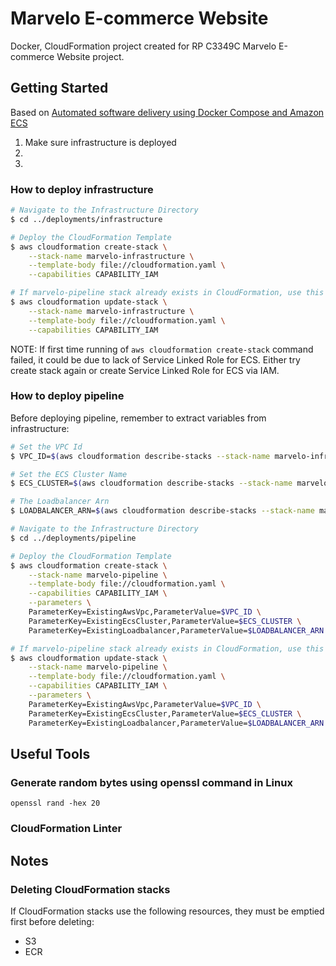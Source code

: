 # Marvelo E-commerce Website

Docker, CloudFormation project created for RP C3349C Marvelo E-commerce Website project.

## Getting Started

Based on [Automated software delivery using Docker Compose and Amazon ECS](https://aws.amazon.com/blogs/containers/automated-software-delivery-using-docker-compose-and-amazon-ecs/)

1. Make sure infrastructure is deployed
2. 
3. 

### How to deploy infrastructure

```bash
# Navigate to the Infrastructure Directory
$ cd ../deployments/infrastructure

# Deploy the CloudFormation Template
$ aws cloudformation create-stack \
    --stack-name marvelo-infrastructure \
    --template-body file://cloudformation.yaml \
    --capabilities CAPABILITY_IAM

# If marvelo-pipeline stack already exists in CloudFormation, use this
$ aws cloudformation update-stack \
    --stack-name marvelo-infrastructure \
    --template-body file://cloudformation.yaml \
    --capabilities CAPABILITY_IAM
```

NOTE: If first time running of `aws cloudformation create-stack` command failed, it could be due to lack of Service Linked Role for ECS. Either try create stack again or create Service Linked Role for ECS via IAM.

### How to deploy pipeline

Before deploying pipeline, remember to extract variables from infrastructure:

```bash
# Set the VPC Id
$ VPC_ID=$(aws cloudformation describe-stacks --stack-name marvelo-infrastructure --query "Stacks[0].Outputs[?OutputKey=='VpcId'].OutputValue" --output text)

# Set the ECS Cluster Name
$ ECS_CLUSTER=$(aws cloudformation describe-stacks --stack-name marvelo-infrastructure --query "Stacks[0].Outputs[?OutputKey=='ClusterName'].OutputValue" --output text)

# The Loadbalancer Arn
$ LOADBALANCER_ARN=$(aws cloudformation describe-stacks --stack-name marvelo-infrastructure --query "Stacks[0].Outputs[?OutputKey=='LoadbalancerId'].OutputValue" --output text)
```

```bash
# Navigate to the Infrastructure Directory
$ cd ../deployments/pipeline

# Deploy the CloudFormation Template
$ aws cloudformation create-stack \
    --stack-name marvelo-pipeline \
    --template-body file://cloudformation.yaml \
    --capabilities CAPABILITY_IAM \
    --parameters \
    ParameterKey=ExistingAwsVpc,ParameterValue=$VPC_ID \
    ParameterKey=ExistingEcsCluster,ParameterValue=$ECS_CLUSTER \
    ParameterKey=ExistingLoadbalancer,ParameterValue=$LOADBALANCER_ARN

# If marvelo-pipeline stack already exists in CloudFormation, use this
$ aws cloudformation update-stack \
    --stack-name marvelo-pipeline \
    --template-body file://cloudformation.yaml \
    --capabilities CAPABILITY_IAM \
    --parameters \
    ParameterKey=ExistingAwsVpc,ParameterValue=$VPC_ID \
    ParameterKey=ExistingEcsCluster,ParameterValue=$ECS_CLUSTER \
    ParameterKey=ExistingLoadbalancer,ParameterValue=$LOADBALANCER_ARN
```

## Useful Tools

### Generate random bytes using openssl command in Linux

`openssl rand -hex 20`

### CloudFormation Linter


## Notes

### Deleting CloudFormation stacks

If CloudFormation stacks use the following resources, they must be emptied first before deleting:

- S3
- ECR
